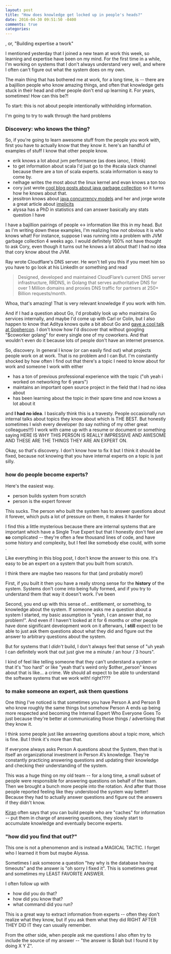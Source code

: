 ```yaml
---
layout: post
title: "How does knowledge get locked up in people's heads?"
date: 2016-04-30 09:51:50 -0400
comments: true
categories: 
---
```


, or, "Building expertise a twork"

I mentioned yesterday that I joined a new team at work this week, so learning and expertise have been on my mind. For the first time in a while, I'm working on systems that I don't always understand very well, and where I often can't figure out what the system does on my own.

The main thing that has bothered me at work, for a long time, is -- there are a bajillion people who know amazing things, and often that knowledge gets stuck in their head and other people don't end up learning it. For years, sometimes! How can this be?!

To start: this is not about people intentionally withholding information. 

I'm going to try to walk through the hard problems

### Discovery: who knows the thing?

So, if you're going to learn awesome stuff from the people you work with, first you have to actually know that they know it. here's an handful of examples of stuff I know that other people know.

* erik knows a lot about jvm performance (as does ianoc, I think)
* to get information about scala I'd just go to the #scala slack channel because there are a ton of scala experts. scala information is easy to come by.
* nelhage writes the most about the linux kernel and evan knows a ton too
* cory just wrote [cool blog posts about java garbage collection](http://onemogin.com) so it turns how he knows about that.
* jessitron knows about [java concurrency models](https://www.youtube.com/watch?v=yhguOt863nw) and her and jorge wrote a great article about [implicits](http://engineering.monsanto.com/2015/05/14/implicits-intro/)
* alyssa has a PhD in statistics and can answer basically any stats question I have

I have a bajillion pairings of people <-> information like this in my head. But as I'm writing down these examples, I'm realizing how *not* obvious it is who knows what! For instance, suppose I was running into a problem with JVM garbage collection 4 weeks ago. I would definitely 100% not have thought to ask Cory, even though it turns out he knows a lot about that! I had no idea that cory know about the JVM.

Ray wrote Cloudflare's DNS server. He won't tell you this if you meet him so you have to go look at his LinkedIn or something and read

> Designed, developed and maintained CloudFlare’s current DNS server
> infrastructure, RRDNS, in Golang that serves authoritative DNS for over 1
> Million domains and proxies DNS traffic for partners at 250+ Billion
> requests/month. 

Whoa, that's amazing! That is very relevant knowledge if you work with him.

And if I had a question about Go, I'd probably look up who maintains Go services internally, and maybe I'd come up with Carl or Colin, but I also happen to know that Aditya knows quite a bit about Go and [gave a cool talk at Gophercon](https://www.youtube.com/watch?v=s4e-cFhT620). I don't know how I'd discover that without googling "$coworker golang" for every single one of my coworkers. And that wouldn't even do it because lots of people don't have an internet presence.

So, discovery. In general I know (or can easily find out) what projects people work on at work. That is no problem and I can  But. I'm constantly shocked by how often I find out that there's a topic I need to know about for work and someone I work with either

* has a ton of previous professional experience with the topic ("oh yeah i worked on networking for 6 years")
* maintains an important open source project in the field that I had no idea about
* has been learning about the topic in their spare time and now knows a lot about it

and **I had no idea**. I basically think this is a travesty. People occasionally run internal talks about topics they know about which is THE BEST. But honestly sometimes I wish every developer (to say nothing of my other great colleagues!!!) I work with came up with a resume or document or something saying HERE IS WHY THIS PERSON IS REALLY IMPRESSIVE AND AWESOME AND THESE ARE THE THINGS THEY ARE AN EXPERT ON.

Okay, so that's discovery. I don't know how to fix it but I think it should be fixed, because not knowing that you have internal experts on a topic is just silly.

### how do people become experts?

Here's the easiest way.

* person builds system from scratch
* person is the expert forever

This sucks. The person who built the system has to answer questions about it forever, which puts a lot of pressure on them, it makes it harder for 

I find this a little mysterious because there are internal systems that are important which have a Single True Expert but that I honestly don't feel are **so** complicated -- they're often a few thousand lines of code, and have some history and complexity, but I feel like somebody else could, with some .

Like everything in this blog post, I don't know the answer to this one. It's easy to be an expert on a system that you built from scratch.

I think there are maybe two reasons for that (and probably more!)

First, if you built it then you have a really strong sense for the **history** of the system. Systems don't come into being fully formed, and if you try to understand them that way it doesn't work. I've been 

Second, you end up with this sense of... entitlement, or something, to knowledge about the system. If someone asks me a question about a system I started, my basic assumption is "yeah, I can answer that, no problem!". And even if I haven't looked at it for 6 months or other people have done significant development work on it afterwars, I **still** expect to be able to just ask them questions about what they did and figure out the answer to arbitrary questions about the system.

But for systems that I *didn't* build, I don't always feel that sense of "uh yeah I can definitely work that out just give me a minute / an hour / 3 hours".

I kind of feel like telling someone that they can't understand a system or that it's "too hard" or like "yeah that's weird only $other_person" knows about that is like... a crime. We should all expect to be able to understand the software systems that we work with! right????

### to make someone an expert, ask them questions

One thing I've noticed is that sometimes you have Person A and Person B who know roughly the same things but somehow Person A ends up being more respected and becoming the Internal Expert Who Everyone Goes To just because they're better at communicating those things / advertising that they know it.

I think some people just like answering questions about a topic more, which is fine. But I think it's more than that. 

If everyone always asks Person A questions about the System, then that is itself an organizational investment in Person A's knowledge. They're constantly practicing answering questions and updating their knowledge and checking their understanding of the system.

This was a huge thing on my old team -- for a long time, a small subset of people were responsible for answering questions on behalf of the team. Then we brought a bunch more people into the rotation. And after that those people reported feeling like they understood the system way better! Because they had to actually answer questions and figure out the answers if they didn't know.

[Kiran](https://twitter.com/kiranb) often says that you can build people who are "caches" for information -- put them in charge of answering questions, they slowly start to accumulate knowledge and eventually become experts.

### "how did you find that out?"

This one is not a phenomenon and is instead a MAGICAL TACTIC. I forget who I learned it from but maybe Alyssa.

Sometimes I ask someone a question "hey why is the database having timeouts" and the answer is "oh sorry I fixed it". This is sometimes great and sometimes my LEAST FAVORITE ANSWER.

I often follow up with 

* how did you do that? 
* how did you know that?
* what command did you run?

This is a great way to extract information from experts -- often they don't realize what they know, but if you ask them what they did RIGHT AFTER THEY DID IT they can usually remember.

From the other side, when people ask me questions I also often try to include the source of my answer -- "the answer is $blah but I found it by doing X Y Z".
